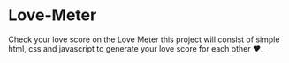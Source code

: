 # Love-Meter
Check your love score on the Love Meter
this project will consist of simple html, css and javascript to generate your love score for each other ❤️.
